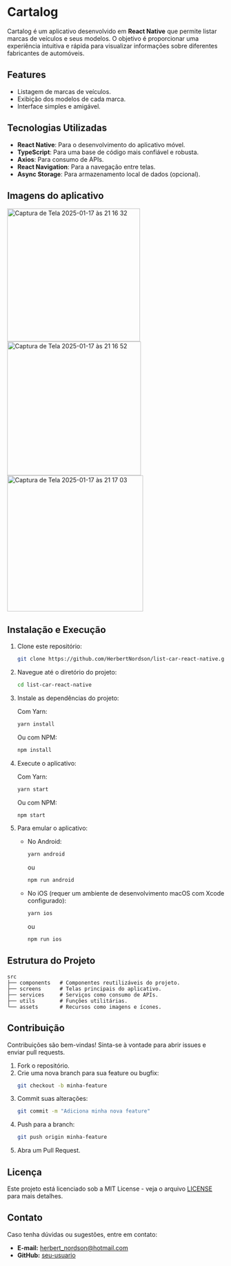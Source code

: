 # Cartalog

Cartalog é um aplicativo desenvolvido em **React Native** que permite listar marcas de veículos e seus modelos. O objetivo é proporcionar uma experiência intuitiva e rápida para visualizar informações sobre diferentes fabricantes de automóveis.

## Features

- Listagem de marcas de veículos.
- Exibição dos modelos de cada marca.
- Interface simples e amigável.

## Tecnologias Utilizadas

- **React Native**: Para o desenvolvimento do aplicativo móvel.
- **TypeScript**: Para uma base de código mais confiável e robusta.
- **Axios**: Para consumo de APIs.
- **React Navigation**: Para a navegação entre telas.
- **Async Storage**: Para armazenamento local de dados (opcional).

## Imagens do aplicativo

<img width="308" alt="Captura de Tela 2025-01-17 às 21 16 32" src="https://github.com/user-attachments/assets/74de3d70-6032-43f0-844e-d20c08004e21" />
<img width="310" alt="Captura de Tela 2025-01-17 às 21 16 52" src="https://github.com/user-attachments/assets/a3712020-7a78-42f0-b52d-d7b17e7ff87b" />
<img width="315" alt="Captura de Tela 2025-01-17 às 21 17 03" src="https://github.com/user-attachments/assets/f496832b-7bc2-43fe-96df-93b8d520ad81" />


## Instalação e Execução

1. Clone este repositório:

   ```bash
   git clone https://github.com/HerbertNordson/list-car-react-native.git
   ```

2. Navegue até o diretório do projeto:

   ```bash
   cd list-car-react-native
   ```

3. Instale as dependências do projeto:

   Com Yarn:
   ```bash
   yarn install
   ```

   Ou com NPM:
   ```bash
   npm install
   ```

4. Execute o aplicativo:

   Com Yarn:
   ```bash
   yarn start
   ```

   Ou com NPM:
   ```bash
   npm start
   ```

5. Para emular o aplicativo:

   - No Android:
     ```bash
     yarn android
     ```
     ou
     ```bash
     npm run android
     ```

   - No iOS (requer um ambiente de desenvolvimento macOS com Xcode configurado):
     ```bash
     yarn ios
     ```
     ou
     ```bash
     npm run ios
     ```

## Estrutura do Projeto

```plaintext
src
├── components   # Componentes reutilizáveis do projeto.
├── screens      # Telas principais do aplicativo.
├── services     # Serviços como consumo de APIs.
├── utils        # Funções utilitárias.
└── assets       # Recursos como imagens e ícones.
```

## Contribuição

Contribuições são bem-vindas! Sinta-se à vontade para abrir issues e enviar pull requests.

1. Fork o repositório.
2. Crie uma nova branch para sua feature ou bugfix:
   ```bash
   git checkout -b minha-feature
   ```
3. Commit suas alterações:
   ```bash
   git commit -m "Adiciona minha nova feature"
   ```
4. Push para a branch:
   ```bash
   git push origin minha-feature
   ```
5. Abra um Pull Request.

## Licença

Este projeto está licenciado sob a MIT License - veja o arquivo [LICENSE](LICENSE) para mais detalhes.

## Contato

Caso tenha dúvidas ou sugestões, entre em contato:

- **E-mail:** herbert_nordson@hotmail.com
- **GitHub:** [seu-usuario](https://github.com/HerbertNordson)

